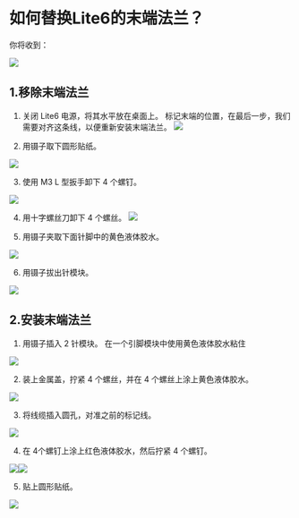 # 如何替换Lite6的末端法兰？

你将收到：

![](https://lh7-rt.googleusercontent.com/docsz/AD\_4nXffNGsTeZs-CcazEqffGqWaSTdWJhJ5wPlQZ4\_Eky152hFRL9WqmbcOxuC7ZhTIW9god\_ZkDTz1-MRrYLVlgHIDXmuRn2ax6T6G9AUmUNve6p-C5WMcT2e57JwrwADVZGAUotGyxrfJ-plSp6zubOz8Yka3NevuXWak\_n9PN8Ctl7TcQ\_iPVQ?key=ctEZ5c8w5mecLmVweFBoow)

## 1.移除末端法兰
1) 关闭 Lite6 电源，将其水平放在桌面上。
标记末端的位置，在最后一步，我们需要对齐这条线，以便重新安装末端法兰。
![](https://lh7-rt.googleusercontent.com/docsz/AD\_4nXeo-g-4zUcWvMGZ8rx-0zdSfr0NMPHKhupn1nLGxB-L\_tTmKV02GJIyjPqOO8FcYhfnhJalRIbC7O6rAHANwFWebRgUWJqjXqyUxj3xSEs6U0c96kqPGJ9LncxgsBSQtGYAMG83NUL0R2\_kuf00bJqdPkfC0HvgKgDW2fWRztBF376RcjOh4g?key=ctEZ5c8w5mecLmVweFBoow)

2) 用镊子取下圆形贴纸。

![](https://lh7-rt.googleusercontent.com/docsz/AD\_4nXePqLUTTC-0rS9fsqXYI4SMrpQR5-24kxitkV1TCD0nvRGjN\_IXVKvU8wz2ElTvw4sHg1JQ0qdTpXgeGmeZP0ASNNIuOaZsJul-ebf3YkALf8RWly4mdrh\_no3V7G8ls\_IivWgW-1IShcsy3upyUpK1tzqNl9YZkBDjukmQgQunIUPpsfSv19Q?key=ctEZ5c8w5mecLmVweFBoow)

3) 使用 M3 L 型扳手卸下 4 个螺钉。
    
![](https://lh7-rt.googleusercontent.com/docsz/AD\_4nXeyiuj0gSDbSSwrcsQgjpih-icAZVGtJtWhWZnY1yO1U8Cfhxt4bpyefKD2BZneqjX2kQiijFTT8gHTI029xrBlzDbV5oXerjdHjO9tFJ-fEYoLNEKRUCGBOQ8JVVoMM\_8ogGSnzhzaBqFROxZmt6OUJgxhk-5zuF5SaDmxHo1ilzD6vnlpQik?key=ctEZ5c8w5mecLmVweFBoow)


4) 用十字螺丝刀卸下 4 个螺丝。
![](https://lh7-rt.googleusercontent.com/docsz/AD\_4nXe3rH4Vz9-hhwsqTjBiu1raTJKZ03YXkAhyHq\_oQIBHUfpprtaWi7nY0-PdMVBHhDsVN0uZiZjT2WSFIQNHbJ0EWtIk69st8EtBtf2LNd9DApve\_jR68QNZQNt\_3hofa6tMKpq0zrA-axqco5gzk\_5eXRPO3bCg03w9rztRUmWmAdpAwvbQjA?key=ctEZ5c8w5mecLmVweFBoow)


5) 用镊子夹取下面针脚中的黄色液体胶水。
   
![](https://lh7-rt.googleusercontent.com/docsz/AD\_4nXcd7NIAs0vUjnmnTtZv9MiGB7yLlVsYUlFOuDjBg6VlVb8BsjtZ61rO5s2kHqDCpt-B4O0uVuyU0xd6QAhT1xuPcLya2amuBH6tuEeVIfV9bSPY-Heq07EtowNHZE1nk49NKooD-WMaFMqUMXkhfdj691Dhddb5qFvs4h2dx3fvvUDImqJeiw?key=ctEZ5c8w5mecLmVweFBoow)

6) 用镊子拔出针模块。
   
 ![](https://lh7-rt.googleusercontent.com/docsz/AD\_4nXcQSMQDc7o9AZ-IezUN-2poCMenU3EbF2c2VwSqs4LCcjJK\_zHssPjwtXJQ0gbcgMjo3NrZwbCdh2FzTOxAVDYeqcfccA79dGBnDr7tGh2xCFvqMVADEBDNMj8du2tHkt5-oIzNPGDeS\_pNLK3FpJKuNO-bQoakZz6FsDdafQNZPfxnBkouzg?key=ctEZ5c8w5mecLmVweFBoow)

## 2.安装末端法兰
1) 用镊子插入 2 针模块。 在一个引脚模块中使用黄色液体胶水粘住

![](https://lh7-rt.googleusercontent.com/docsz/AD\_4nXdcC96mA4IfQI-MVlyMh5EBGC4J6sVd5Jbefd-BO7eusCoyaNNi2uUcgwGZj5mNqaN1DQECkypEmB\_SHEL8ZH7njqLflF5X2tQMhETn-N-tXMaSh1DlYXWw9lWR8WYF9n\_E2q1guaExb407RkJ-Tx2CpdCG5CIug3eWmQ8g8ujVqMnnBq1MIUY?key=ctEZ5c8w5mecLmVweFBoow)


2) 装上金属盖，拧紧 4 个螺丝，并在 4 个螺丝上涂上黄色液体胶水。

![](https://lh7-rt.googleusercontent.com/docsz/AD\_4nXcKhHNBdEYOlmif0OhTLEi5uaolZdDxOm8r2y2InE0AWzljCxsqfYb\_5lLVffPZ27CL7Yhxr5SdP6Wks5sE\_L4d8UmoYeeQYOaIwEkgTuX6fhlUt-elnZXEYC0s8ZiU\_9H24sp\_BG5cMYPUqQh3baW1zLrmWEGtLqIkDlvtcB0Y8rWJuKb7Y2Q?key=ctEZ5c8w5mecLmVweFBoow)



3) 将线缆插入圆孔，对准之前的标记线。

![](https://lh7-rt.googleusercontent.com/docsz/AD\_4nXeWzfy0nq4GMmuPqkd5-oPQDOfwD7oUbQfKOykIyuDo-P8KPgy7HQ2htEfcUpfwAejRUy1Ptoa3NmSOfV7EEOu-dTAlFnx16mq2TESFn2zsCOTB8kFK1HfIQzk2SMeAPXytAlCRkmlHUT9h09edTyJrv3GNmBGdlN4U7grxqROOzMEPO97AnQ?key=ctEZ5c8w5mecLmVweFBoow)

4) 在 4个螺钉上涂上红色液体胶水，然后拧紧 4 个螺钉。

![](https://lh7-rt.googleusercontent.com/docsz/AD\_4nXeKN9wVHUgakUkTCSLRQklTCAmeDU3acLOQFPggWcCattINZayWRII6kXsqEbpsvhO2M3BgztwKGUgjldz6Pho-BST7Qi0KCzLOMU7KHUdiDK0G1IhgCPx2Oif108Cyprf96yVZbGp6uvbUB8YXczEBEFkkEZ5hDaAUIPQMEZVh3-VNEvyYRh4?key=ctEZ5c8w5mecLmVweFBoow)![](https://lh7-rt.googleusercontent.com/docsz/AD\_4nXfGUOwyIhAdY5enFnuIFF4Naua\_vXPpoYoe0oSt0piUZW-ZtjZpt2hr8F35Ied3RmWo7QIvf\_yFG-UyNvgfFcGbFRHkA48IjP6t7Dkq-WH26GWMK2bt0ydBLaaISh5HKIkrzclCZ447N\_plAZgqjIcXJanyfs6TPLk-h5Fdf33Vbe0P9FJhyaQ?key=ctEZ5c8w5mecLmVweFBoow)


5) 贴上圆形贴纸。

![](https://lh7-rt.googleusercontent.com/docsz/AD\_4nXd3cTtzOWN9RCNXdUkNn1qdqQ-xywGTumEhp-K3MYiaEk6y8ZMM7HdKW7rHueWoUeAfJKQSO5RMIsuC3Z4IPoEjPkFGWU\_eeMMiU3KK1Z3qqMFTVpoxwivE70HbodRtd8LaroWDUqDOOLJO0WemDGubChiMl-zJXlZiZ\_eCMhO\_EJTMFq8FvYs?key=ctEZ5c8w5mecLmVweFBoow)

